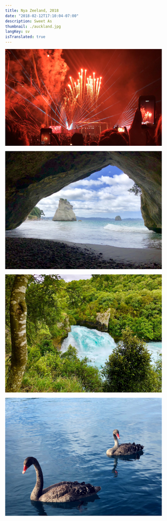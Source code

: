 ```yaml
---
title: Nya Zeeland, 2018
date: "2018-02-12T17:10:04-07:00"
description: Sweet As
thumbnail: ./auckland.jpg
langKey: sv
isTranslated: true
---
```


<div class="kg-card kg-image-card kg-width-full">

![Aucklands Jubileumsdag](./hb-auckland.jpg)

</div>

![Cathedral Cove](./cathedral-cove.jpg)

![Huka Falls](./huka-falls.jpg)

![Lake Taupo](./lake-taupo.jpg)
